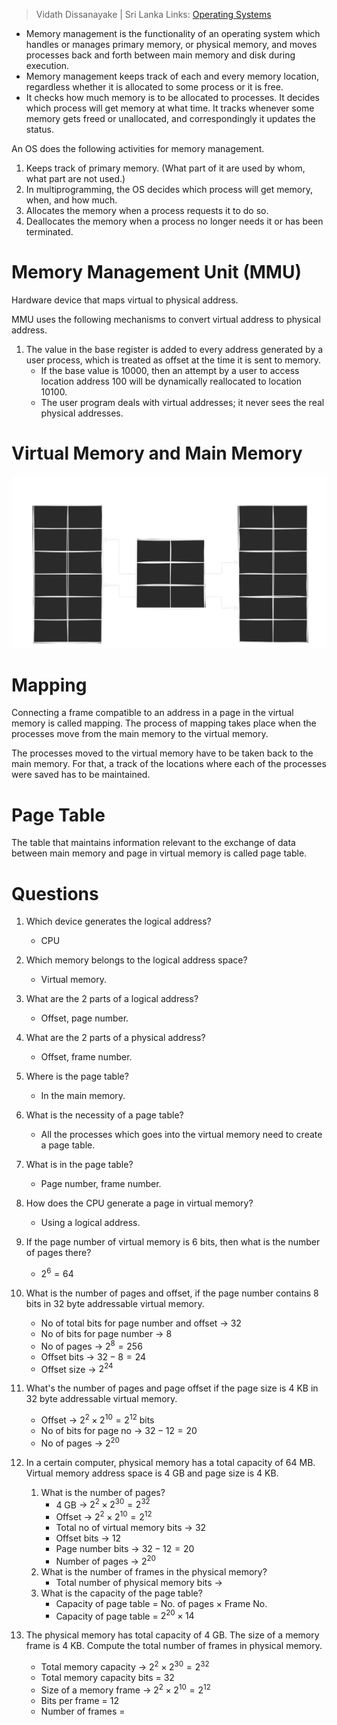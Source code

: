  > Vidath Dissanayake | Sri Lanka
> Links: [Operating Systems](Operating%20Systems.md)

- Memory management is the functionality of an operating system which handles or manages primary memory, or physical memory, and moves processes back and forth between main memory and disk during execution.
- Memory management keeps track of each and every memory location, regardless whether it is allocated to some process or it is free. 
- It checks how much memory is to be allocated to processes. It decides which process will get memory at what time.  It tracks whenever some memory gets freed or unallocated, and correspondingly it updates the status.

An OS does the following activities for memory management.
1. Keeps track of primary memory. (What part of it are used by whom, what part are not used.)
2. In multiprogramming, the OS decides which process will get memory, when, and how much.
3. Allocates the memory when a process requests it to do so.
4. Deallocates the memory when a process no longer needs it or has been terminated.

# Memory Management Unit (MMU)

Hardware device that maps virtual to physical address.

MMU uses the following mechanisms to convert virtual address to physical address.
1. The value in the base register is added to every address generated by a user process, which is treated as offset at the time it is sent to memory.
    - If the base value is 10000, then an attempt by a user to access location address 100 will be dynamically reallocated to location 10100. 
    - The user program deals with virtual addresses; it never sees the real physical addresses.


# Virtual Memory and Main Memory

![Paging](assets/images/Paging.svg)

# Mapping

Connecting a frame compatible to an address in a page in the virtual memory is called mapping. The process of mapping takes place when the processes move from the main memory to the virtual memory.

The processes moved to the virtual memory have to be taken back to the main memory. For that, a track of the locations where each of the processes were saved has to be maintained.

# Page Table

The table that maintains information relevant to the exchange of data between main memory and page in virtual memory is called page table.

# Questions

1. Which device generates the logical address?
   - CPU

2. Which memory belongs to the logical address space?
   - Virtual memory.

3. What are the 2 parts of a logical address?
   - Offset, page number.

4. What are the 2 parts of a physical address?
   - Offset, frame number.

5. Where is the page table?
   - In the main memory.

6. What is the necessity of a page table?
   - All the processes which goes into the virtual memory need to create a page table.

7. What is in the page table?
   - Page number, frame number.

8. How does the CPU generate a page in virtual memory?
   - Using a logical address.

9. If the page number of virtual memory is 6 bits, then what is the number of pages there?
   - $2^{6} = 64$

10. What is the number of pages and offset, if the page number contains 8 bits in 32 byte addressable virtual memory.
    - No of total bits for page number and offset → $32$
    - No of bits for page number → $8$
    - No of pages → $2^{8}=256$
    - Offset bits → $32-8=24$
    - Offset size → $2^{24}$

11. What's the number of pages and page offset if the page size is 4 KB in 32 byte addressable virtual memory.
    - Offset → $2^{2} \times 2^{10} = 2^{12}$ bits
    - No of bits for page no → $32-12=20$
    - No of pages → $2^{20}$

12. In a certain computer, physical memory has a total capacity of 64 MB. Virtual memory address space is 4 GB and page size is 4 KB.
    1. What is the number of pages?
       - 4 GB → $2^{2} \times 2^{30} = 2^{32}$
       - Offset → $2^{2} \times 2^{10} = 2^{12}$
       - Total no of virtual memory bits → $32$
       - Offset bits → $12$
       - Page number bits → $32-12=20$
       - Number of pages → $2^{20}$
    2. What is the number of frames in the physical memory?
       - Total number of physical memory bits → 
    3. What is the capacity of the page table?
       - Capacity of page table = No. of pages $\times$ Frame No.
       - Capacity of page table = $2^{20} \times 14$

13. The physical memory has total capacity of 4 GB. The size of a memory frame is 4 KB. Compute the total number of frames in physical memory.
    - Total memory capacity → $2^{2} \times 2^{30} = 2^{32}$
    - Total memory capacity bits = $32$
    - Size of a memory frame → $2^{2} \times 2^{10} = 2^{12}$
    - Bits per frame = $12$
    - Number of frames = 